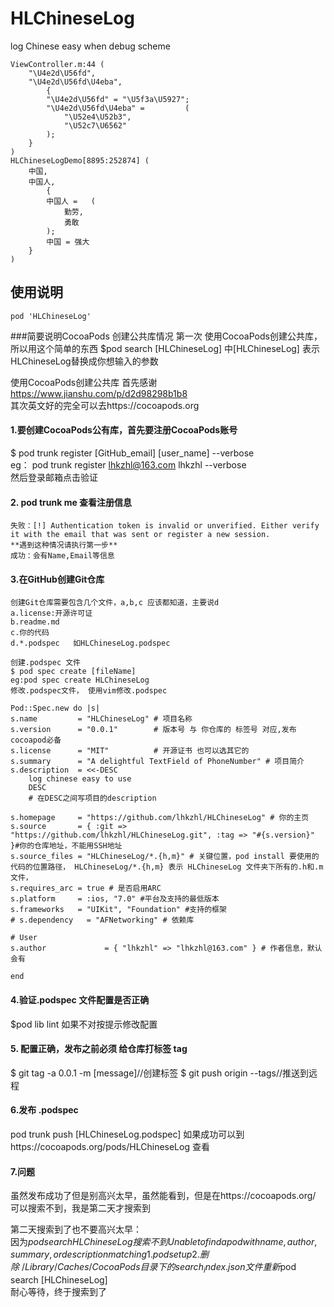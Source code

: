 # HLChineseLog
log Chinese easy when debug scheme  

	ViewController.m:44	(   
	    "\U4e2d\U56fd",  
	    "\U4e2d\U56fd\U4eba",  
	        {  
	        "\U4e2d\U56fd" = "\U5f3a\U5927";  
	        "\U4e2d\U56fd\U4eba" =         (  
	            "\U52e4\U52b3",  
	            "\U52c7\U6562"  
	        );  
	    }  
	)  
	HLChineseLogDemo[8895:252874] (  
	  	中国,  
		中国人,  
			{  
			中国人 = 	(  
				勤劳,  
				勇敢  
			);  
			中国 = 强大  
		}  
	)  

## 使用说明
	pod 'HLChineseLog'
###简要说明CocoaPods 创建公共库情况
    第一次 使用CocoaPods创建公共库，所以用这个简单的东西
    $pod search [HLChineseLog] 中[HLChineseLog] 表示HLChineseLog替换成你想输入的参数


使用CocoaPods创建公共库 
    首先感谢 https://www.jianshu.com/p/d2d98298b1b8  
    其次英文好的完全可以去https://cocoapods.org  

#### 1.要创建CocoaPods公有库，首先要注册CocoaPods账号
$ pod trunk register [GitHub_email]  [user_name] --verbose  
eg： pod trunk register lhkzhl@163.com lhkzhl --verbose  
  然后登录邮箱点击验证  
#### 2. pod trunk me 查看注册信息
    失败：[!] Authentication token is invalid or unverified. Either verify it with the email that was sent or register a new session.  
	**遇到这种情况请执行第一步**
    成功：会有Name,Email等信息
#### 3.在GitHub创建Git仓库
    创建Git仓库需要包含几个文件，a,b,c 应该都知道，主要说d  
    a.license:开源许可证  
    b.readme.md  
    c.你的代码   
    d.*.podspec   如HLChineseLog.podspec  
    
    创建.podspec 文件
    $ pod spec create [fileName]
    eg:pod spec create HLChineseLog
    修改.podspec文件， 使用vim修改.podspec
    
    Pod::Spec.new do |s|
    s.name         = "HLChineseLog" # 项目名称
    s.version      = "0.0.1"        # 版本号 与 你仓库的 标签号 对应,发布cocoapod必备
    s.license      = "MIT"          # 开源证书 也可以选其它的
    s.summary      = "A delightful TextField of PhoneNumber" # 项目简介
    s.description  = <<-DESC
        log chinese easy to use
        DESC
        # 在DESC之间写项目的description

    s.homepage     = "https://github.com/lhkzhl/HLChineseLog" # 你的主页
    s.source       = { :git => "https://github.com/lhkzhl/HLChineseLog.git", :tag => "#{s.version}" }#你的仓库地址，不能用SSH地址
    s.source_files = "HLChineseLog/*.{h,m}" # 关键位置，pod install 要使用的代码的位置路径， HLChineseLog/*.{h,m} 表示 HLChineseLog 文件夹下所有的.h和.m文件，
    s.requires_arc = true # 是否启用ARC
    s.platform     = :ios, "7.0" #平台及支持的最低版本
    s.frameworks   = "UIKit", "Foundation" #支持的框架
    # s.dependency   = "AFNetworking" # 依赖库
    
    # User
    s.author             = { "lhkzhl" => "lhkzhl@163.com" } # 作者信息，默认会有

    end

#### 4.验证.podspec 文件配置是否正确
  $pod lib lint
  如果不对按提示修改配置
  
#### 5. 配置正确，发布之前必须 给仓库打标签 tag
$ git tag -a 0.0.1 -m [message]//创建标签
$ git push origin --tags//推送到远程
#### 6.发布 .podspec
pod trunk push [HLChineseLog.podspec]
如果成功可以到https://cocoapods.org/pods/HLChineseLog 查看

#### 7.问题
 虽然发布成功了但是别高兴太早，虽然能看到，但是在https://cocoapods.org/ 可以搜索不到，我是第二天才搜索到  
 
 第二天搜索到了也不要高兴太早：  
 因为$pod search HLChineseLog 搜索不到  
 Unable to find a pod with name, author, summary, or description matching  
 1.pod setup  
 2.删除~/Library/Caches/CocoaPods目录下的search_index.json文件  
     重新$pod search [HLChineseLog]  
     耐心等待，终于搜索到了  
    
    
    
    
    
    
    
    
    
    
    
    
    
    
    


